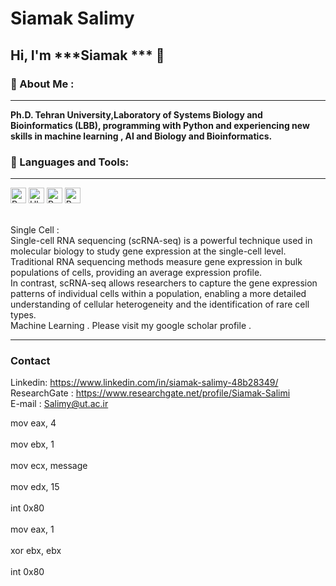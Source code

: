 # Siamak Salimy    
<!--START_SECTION:waka -->    
<!--END_SECTION:waka--> 
 
## Hi, I'm ***Siamak ***  🙂        

### 🔎 About Me :    
<hr/>
 
**Ph.D.   Tehran University,Laboratory of Systems Biology and Bioinformatics (LBB), programming with Python and experiencing new skills in machine learning , AI and Biology and Bioinformatics.**


###  🧰 Languages and Tools:     
<hr/> 


<p>

<img alt="Python" src="https://img.shields.io/badge/Python-14354C?style=for-the-badge&logo=python&logoColor=white" height="25px"/>  
<img alt="Ubuntu" src="https://img.shields.io/badge/Ubuntu-E95420?style=for-the-badge&logo=ubuntu&logoColor=white" height="25px"/>
<img alt="R" src="https://img.shields.io/badge/R-R--Programming-brightgreen" height="25px"/>
<img alt="R" src="https://img.shields.io/badge/SingleCell-.-blueviolet" height="25px"/> 
</p></br>
Single Cell : </br>
Single-cell RNA sequencing (scRNA-seq) is a powerful technique used in molecular biology to study gene expression at the single-cell level.</br>
Traditional RNA sequencing methods measure gene expression in bulk populations of cells, providing an average expression profile.</br> 
In contrast, scRNA-seq allows researchers to capture the gene expression patterns of individual cells within a population, enabling a more detailed understanding of cellular heterogeneity and the identification of rare cell types.</br>
Machine Learning . 
Please visit my google scholar profile .</br>  
<hr/>

###  Contact 

Linkedin: https://www.linkedin.com/in/siamak-salimy-48b28349/</br>
ResearchGate : https://www.researchgate.net/profile/Siamak-Salimi</br> 
E-mail :  Salimy@ut.ac.ir  

mov eax, 4 </br>        
    mov ebx, 1    </br>     
    mov ecx, message  </br>  
    mov edx, 15       </br>  
    int 0x80         </br>   
    mov eax, 1     </br>  
    xor ebx, ebx   </br>   
    int 0x80         
 
